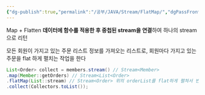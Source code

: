 ```yaml
---
{"dg-publish":true,"permalink":"/공부/JAVA/Stream/FlatMap/","dgPassFrontmatter":true}
---
```


Map + Flatten
**데이터에 함수를 적용한 후 중첩된 stream을 연결**하여 하나의 stream으로 리턴

모든 회원이 가지고 있는 주문 리스트 정보를 가져오는 리스트로, 회원마다 가지고 있는 주문을 flat 하게 펼치는 작업을 한다
````java
List<Order> collect = members.stream() // Stream<Member>
.map(Member::getOrders) // Stream<List<Order>
.flatMap(List::stream) // Stream<Order> 위의 orderList를 flat하게 펼쳐서 반환
.collect(Collectors.toList());
````